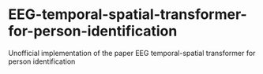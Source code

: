 # EEG-temporal-spatial-transformer-for-person-identification
Unofficial implementation of the paper EEG temporal-spatial transformer for person identification
